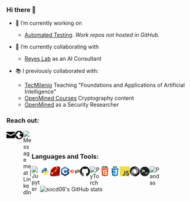 ### Hi there 👋

- :construction_worker: I’m currently working on
   - [Automated Testing](https://www.ipgphotonics.com/). *Work repos not hosted in GitHub.*
  
- :handshake: I’m currently collaborating with
   - [Reyes Lab](http://reyeslab.github.io/) as an AI Consultant

- :books: I previously collaborated with:
   - [TecMilenio](https://tecmilenio.mx/es/master-en-inteligencia-artificial) Teaching "Foundations and Applications of Artificial Intelligence"
   - [OpenMined Courses](https://courses.openmined.org/) Cryptography content 
   - [OpenMined](https://github.com/OpenMined/) as a Security Researcher

### Reach out:

[<img align="left" alt="Email me" width="22px" src="https://raw.githubusercontent.com/iconic/open-iconic/master/svg/envelope-closed.svg" />][email]
[<img align="left" alt="Portfolio" width="22px" src="https://raw.githubusercontent.com/iconic/open-iconic/master/svg/globe.svg" />][website]
[<img align="left" alt="Message me at | LinkedIn" width="22px" src="https://cdn.jsdelivr.net/npm/simple-icons@v3/icons/linkedin.svg" />][linkedin]

<br />
<br />

### Languages and Tools:

[<img align="left" alt="Jupyter" width="22px" src="https://upload.wikimedia.org/wikipedia/commons/thumb/3/38/Jupyter_logo.svg/1200px-Jupyter_logo.svg.png" />][private-ml]
[<img align="left" alt="Python" width="26px" src="https://raw.githubusercontent.com/github/explore/80688e429a7d4ef2fca1e82350fe8e3517d3494d/topics/python/python.png" />][hospital-beds]
[<img align="left" alt="Ruby" width="26px" src="https://raw.githubusercontent.com/github/explore/80688e429a7d4ef2fca1e82350fe8e3517d3494d/topics/ruby/ruby.png" />][reyes-lab]
[<img align="left" alt="C++" width="26px" src="https://raw.githubusercontent.com/github/explore/80688e429a7d4ef2fca1e82350fe8e3517d3494d/topics/cpp/cpp.png" />][dcm]
[<img align="left" alt="Git" width="26px" src="https://raw.githubusercontent.com/github/explore/80688e429a7d4ef2fca1e82350fe8e3517d3494d/topics/git/git.png" />][sims]
[<img align="left" alt="GitHub" width="26px" src="https://raw.githubusercontent.com/github/explore/78df643247d429f6cc873026c0622819ad797942/topics/github/github.png" />][sims]
[<img align="left" alt="PyTorch" width="26px" src="https://pytorch.org/assets/images/pytorch-logo.png" />][private-ml]
[<img align="left" alt="HTML5" width="26px" src="https://raw.githubusercontent.com/github/explore/80688e429a7d4ef2fca1e82350fe8e3517d3494d/topics/html/html.png" />][website]
[<img align="left" alt="CSS3" width="26px" src="https://raw.githubusercontent.com/github/explore/80688e429a7d4ef2fca1e82350fe8e3517d3494d/topics/css/css.png" />][website]
[<img align="left" alt="JavaScript" width="26px" src="https://raw.githubusercontent.com/github/explore/80688e429a7d4ef2fca1e82350fe8e3517d3494d/topics/javascript/javascript.png" />][recalls]
[<img align="left" alt="HTML5" width="26px" src="https://raw.githubusercontent.com/github/explore/80688e429a7d4ef2fca1e82350fe8e3517d3494d/topics/json/json.png" />][recalls]
[<img align="left" alt="Shell" width="26px" src="https://raw.githubusercontent.com/github/explore/80688e429a7d4ef2fca1e82350fe8e3517d3494d/topics/terminal/terminal.png" />][sims]
[<img align="left" alt="Pandas" width="26px" src="https://s3-ap-south-1.amazonaws.com/av-blog-media/wp-content/uploads/2018/03/pandas.jpg" />][med-data]

<br />
<br />



![socd06's GitHub stats](https://github-readme-stats.vercel.app/api?username=socd06&show_icons=true&hide_border=true)

[email]: mailto:csalgado@uwo.ca
[website]: https://socd06.github.io/
[linkedin]: https://linkedin.com/in/eng-socd
[private-ml]: https://github.com/socd06/private_nlp
[hospital-beds]: https://github.com/socd06/hospital-beds
[sims]: https://github.com/socd06/lennard-jones-sims
[reyes-lab]: https://github.com/reyeslab/reyeslab.github.io
[dcm]: https://github.com/socd06/DCMBoneVolRenderer
[recalls]: https://github.com/socd06/recalls
[med-data]: https://github.com/socd06/medical-nlp


<!--
**socd06/socd06** is a ✨ _special_ ✨ repository because its `README.md` (this file) appears on your GitHub profile.

Here are some ideas to get you started:

- 🔭 I’m currently working on ...
- 🌱 I’m currently learning ...
- 👯 I’m looking to collaborate on ...
- 🤔 I’m looking for help with ...
- 💬 Ask me about ...
- 📫 How to reach me: ...
- 😄 Pronouns: ...
- ⚡ Fun fact: ...
-->
